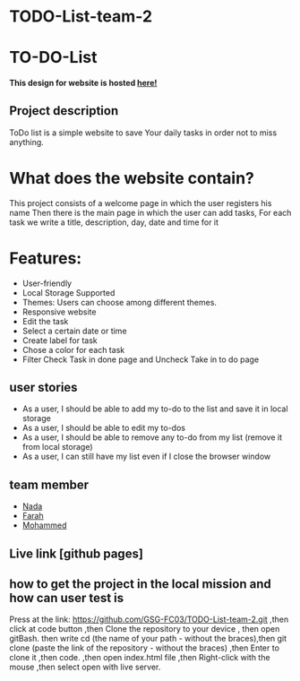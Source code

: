 # TODO-List-team-2
# TO-DO-List

#### This design for website  is hosted [here!](https://www.figma.com/file/QpuWIoxLLyan6U749eMjXQ/to-do?node-id=0%3A1)

## Project description
ToDo list is a simple website to save Your daily tasks in order not to miss anything.
# What does the website contain?
This project consists of a welcome page in which the user registers his name
Then there is the main page in which the user can add tasks,
For each task we write a title, description, day, date and time for it

# Features:
* User-friendly
* Local Storage Supported
* Themes: Users can choose among different themes.
* Responsive website 
* Edit the task 
* Select a certain date or time 
* Create label for task 
* Chose a color for each task 
* Filter Check Task in done page and Uncheck Take in to do page




## user stories
* As a user, I should be able to add my to-do to the list and save it in local storage
* As a user, I should be able to edit my to-dos
* As a user, I should be able to remove any to-do from my list (remove it from local storage)
* As a user, I can still have my list even if I close the browser window

## team member
- [Nada](https://github.com/NadaSaleh20)
- [Farah](https://github.com/farahalashi)
- [Mohammed](https://github.com/MohammadAlHabil)

## Live link [github pages]

## how to get the project in the local mission and how can user test is
 Press at the link: https://github.com/GSG-FC03/TODO-List-team-2.git ,then 
 click at code button ,then Clone the repository‏ to your device , then open gitBash.
then write cd (the name of your path - without the braces),then git clone (paste the link of the repository - without the braces) ,then Enter to clone it ,then
code. ,then open index.html file ,then Right-click with the mouse ,then select open with live server.